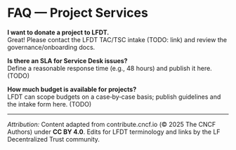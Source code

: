 # FAQ — Project Services

**I want to donate a project to LFDT.**  
Great! Please contact the LFDT TAC/TSC intake (TODO: link) and review the governance/onboarding docs.

**Is there an SLA for Service Desk issues?**  
Define a reasonable response time (e.g., 48 hours) and publish it here. (TODO)

**How much budget is available for projects?**  
LFDT can scope budgets on a case‑by‑case basis; publish guidelines and the intake form here. (TODO)


---
*Attribution:* Content adapted from contribute.cncf.io (© 2025 The CNCF Authors) under **CC BY 4.0**. 
Edits for LFDT terminology and links by the LF Decentralized Trust community.

